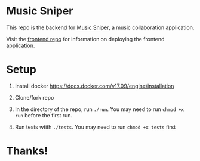 # Music Sniper

This repo is the backend for [Music Sniper](https://github.com/mickmister/music-sniper), a music collaboration application.

Visit the [frontend repo](https://github.com/mickmister/music-sniper) for information on deploying the frontend application.

# Setup

1. Install docker
https://docs.docker.com/v17.09/engine/installation

2. Clone/fork repo

3. In the directory of the repo, run `./run`. You may need to run `chmod +x run` before the first run.

4. Run tests wtith `./tests`. You may need to run `chmod +x tests` first

# Thanks!
